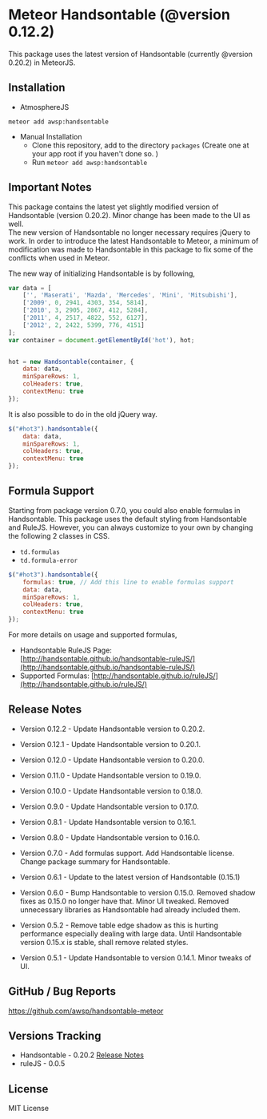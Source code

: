 # Meteor Handsontable (@version 0.12.2)
This package uses the latest version of Handsontable (currently @version 0.20.2) in MeteorJS.


## Installation

- AtmosphereJS
```
meteor add awsp:handsontable
```

- Manual Installation
    - Clone this repository, add to the directory `packages` (Create one at your app root if you haven't done so. )
    - Run `meteor add awsp:handsontable`


## Important Notes
This package contains the latest yet slightly modified version of Handsontable (version 0.20.2). Minor change has been made to the UI as well.     
The new version of Handsontable no longer necessary requires jQuery to work.
In order to introduce the latest Handsontable to Meteor,
a minimum of modification was made to Handsontable in this package to fix some of the conflicts when used in Meteor.


The new way of initializing Handsontable is by following,

```js
var data = [
    ['', 'Maserati', 'Mazda', 'Mercedes', 'Mini', 'Mitsubishi'],
    ['2009', 0, 2941, 4303, 354, 5814],
    ['2010', 3, 2905, 2867, 412, 5284],
    ['2011', 4, 2517, 4822, 552, 6127],
    ['2012', 2, 2422, 5399, 776, 4151]
];
var container = document.getElementById('hot'), hot;


hot = new Handsontable(container, {
    data: data,
    minSpareRows: 1,
    colHeaders: true,
    contextMenu: true
});
```

It is also possible to do in the old jQuery way.
```js
$("#hot3").handsontable({
    data: data,
    minSpareRows: 1,
    colHeaders: true,
    contextMenu: true
});
```

## Formula Support
Starting from package version 0.7.0, you could also enable formulas in Handsontable.
This package uses the default styling from Handsontable and RuleJS.
However, you can always customize to your own by changing the following 2 classes in CSS.

* `td.formulas`  
* `td.formula-error`  

```js
$("#hot3").handsontable({
    formulas: true, // Add this line to enable formulas support
    data: data,
    minSpareRows: 1,
    colHeaders: true,
    contextMenu: true
});
```

For more details on usage and supported formulas,
- Handsontable RuleJS Page: [http://handsontable.github.io/handsontable-ruleJS/](http://handsontable.github.io/handsontable-ruleJS/)
- Supported Formulas: [http://handsontable.github.io/ruleJS/](http://handsontable.github.io/ruleJS/)



## Release Notes
* Version 0.12.2 - Update Handsontable version to 0.20.2.
* Version 0.12.1 - Update Handsontable version to 0.20.1.
* Version 0.12.0 - Update Handsontable version to 0.20.0.
* Version 0.11.0 - Update Handsontable version to 0.19.0.
* Version 0.10.0 - Update Handsontable version to 0.18.0.
* Version 0.9.0 - Update Handsontable version to 0.17.0.
* Version 0.8.1 - Update Handsontable version to 0.16.1.
* Version 0.8.0 - Update Handsontable version to 0.16.0.
* Version 0.7.0 - Add formulas support. Add Handsontable license. Change package summary for Handsontable.
* Version 0.6.1 - Update to the latest version of Handsontable (0.15.1)
* Version 0.6.0 - Bump Handsontable to version 0.15.0. Removed shadow fixes as 0.15.0 no longer have that. Minor UI tweaked.
                  Removed unnecessary libraries as Handsontable had already included them.  
* Version 0.5.2 - Remove table edge shadow as this is hurting performance especially dealing with large data.
                  Until Handsontable version 0.15.x is stable, shall remove related styles.

* Version 0.5.1 - Update Handsontable to version 0.14.1. Minor tweaks of UI.


## GitHub / Bug Reports
https://github.com/awsp/handsontable-meteor


## Versions Tracking
* Handsontable - 0.20.2  [Release Notes](https://github.com/handsontable/handsontable/releases)
* ruleJS - 0.0.5


## License
MIT License
